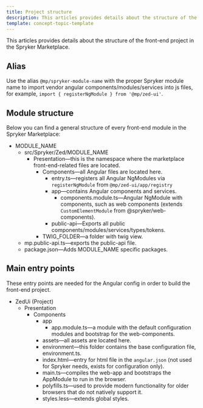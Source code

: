 ```yaml
---
title: Project structure
description: This articles provides details about the structure of the front-end project in the Spryker Marketplace.
template: concept-topic-template
---
```


This articles provides details about the structure of the front-end project in the Spryker Marketplace.


## Alias

Use the alias `@mp/spryker-module-name` with the proper Spryker module name to import vendor angular components/modules/services into js files, for example, `import { registerNgModule } from '@mp/zed-ui'`.

## Module structure

Below you can find a general structure of every front-end module in the Spryker Marketplace:

- MODULE_NAME
  - src/Spryker/Zed/MODULE_NAME
    - Presentation—this is the namespace where the marketplace front-end-related files are located.
      - Components—all Angular files are located here.
        - entry.ts—registers all Angular NgModules via `registerNgModule` from `@mp/zed-ui/app/registry`
        - app—contains Angular components and services.
          - components.module.ts—Angular NgModule with components, such as web components (extends `CustomElementModule` from @spryker/web-components).
        - public-api—Exports all public components/modules/services/types/tokens.
      - TWIG_FOLDER—a folder with twig view.
  - mp.public-api.ts—exports the public-api file.
  - package.json—Adds MODULE_NAME specific packages.

## Main entry points

These entry points are needed for the Angular config in order to build the front-end project.

- ZedUi (Project)
  - Presentation
    - Components
      - app
        - app.module.ts—a module with the default configuration modules and bootstrap for the web-components.
      - assets—all assets are located here.
      - environment—this folder contains the base configuration file, environment.ts.
      - index.html—entry for html file in the `angular.json` (not used for Spryker needs, exists for configuration only).
      - main.ts—compiles the web-app and bootstraps the AppModule to run in the browser.
      - polyfills.ts—used to provide modern functionality for older browsers that do not natively support it.
      - styles.less—extends global styles.
